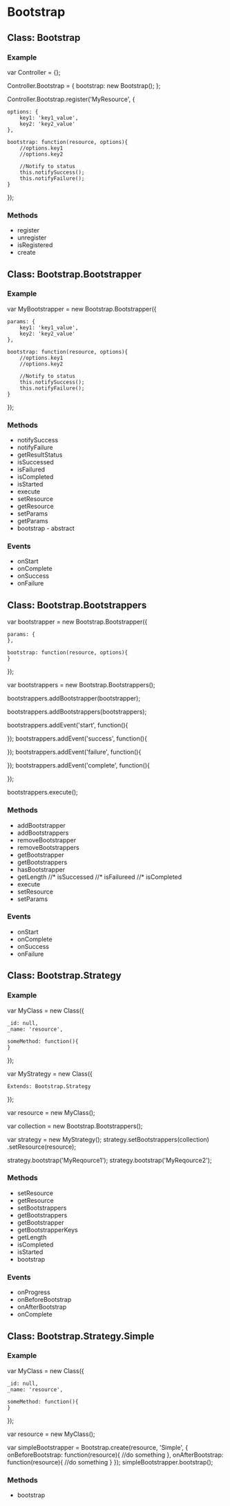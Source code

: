 
Bootstrap
==============================================================



Class: Bootstrap
--------------------------------------------------------------

### Example

var Controller = {};

Controller.Bootstrap = {
	bootstrap: new Bootstrap();
};

Controller.Bootstrap.register('MyResource', {

	options: {
		key1: 'key1_value',
		key2: 'key2_value'
	},

	bootstrap: function(resource, options){
		//options.key1
		//options.key2

		//Notify to status
		this.notifySuccess();
		this.notifyFailure();
	}

});

### Methods

* register
* unregister
* isRegistered
* create



Class: Bootstrap.Bootstrapper
--------------------------------------------------------------

### Example

var MyBootstrapper = new Bootstrap.Bootstrapper({

	params: {
		key1: 'key1_value',
		key2: 'key2_value'
	},

	bootstrap: function(resource, options){
		//options.key1
		//options.key2

		//Notify to status
		this.notifySuccess();
		this.notifyFailure();
	}

});




### Methods

* notifySuccess
* notifyFailure
* getResultStatus
* isSuccessed
* isFailured
* isCompleted
* isStarted
* execute
* setResource
* getResource
* setParams
* getParams
* bootstrap - abstract


### Events

* onStart
* onComplete
* onSuccess
* onFailure


Class: Bootstrap.Bootstrappers
--------------------------------------------------------------

var bootstrapper = new Bootstrap.Bootstrapper({

	params: {
	},

	bootstrap: function(resource, options){
	}

});

var bootstrappers = new Bootstrap.Bootstrappers();

bootstrappers.addBootstrapper(bootstrapper);

bootstrappers.addBootstrappers(bootstrappers);


bootstrappers.addEvent('start', function(){

});
bootstrappers.addEvent('success', function(){

});
bootstrappers.addEvent('failure', function(){

});
bootstrappers.addEvent('complete', function(){

});


bootstrappers.execute();


### Methods

* addBootstrapper
* addBootstrappers
* removeBootstrapper
* removeBootstrappers
* getBootstrapper
* getBootstrappers
* hasBootstrapper
* getLength
//* isSuccessed
//* isFailureed
//* isCompleted
* execute
* setResource
* setParams


### Events

* onStart
* onComplete
* onSuccess
* onFailure





Class: Bootstrap.Strategy
--------------------------------------------------------------


### Example

var MyClass = new Class({

	_id: null,
	_name: 'resource',

	someMethod: function(){
	}

});

var MyStrategy = new Class({

	Extends: Bootstrap.Strategy

});

var resource = new MyClass();

var collection = new Bootstrap.Bootstrappers();

var strategy = new MyStrategy();
strategy.setBootstrappers(collection)
	.setResource(resource);

strategy.bootstrap('MyReqource1');
strategy.bootstrap('MyReqource2');


### Methods

* setResource
* getResource
* setBootstrappers
* getBootstrappers
* getBootstrapper
* getBootstrapperKeys
* getLength
* isCompleted
* isStarted
* bootstrap

### Events

* onProgress
* onBeforeBootstrap
* onAfterBootstrap
* onComplete


Class: Bootstrap.Strategy.Simple
--------------------------------------------------------------


### Example

var MyClass = new Class({

	_id: null,
	_name: 'resource',

	someMethod: function(){
	}

});

var resource = new MyClass();

var simpleBootstrapper = Bootstrap.create(resource, 'Simple', {
	onBeforeBootstrap: function(resource){
		//do something
	},
	onAfterBootstrap: function(resource){
		//do something
	}
});
simpleBootstrapper.bootstrap();

### Methods

* bootstrap